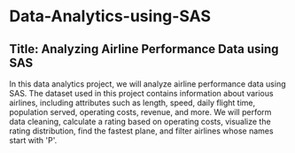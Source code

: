 # Data-Analytics-using-SAS
## Title: Analyzing Airline Performance Data using SAS
In this data analytics project, we will analyze airline performance data using SAS. The dataset used in this project contains information about various airlines, including attributes such as length, speed, daily flight time, population served, operating costs, revenue, and more. We will perform data cleaning, calculate a rating based on operating costs, visualize the rating distribution, find the fastest plane, and filter airlines whose names start with 'P'.
